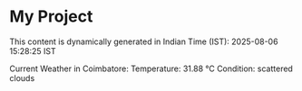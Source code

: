 # My Project

This content is dynamically generated in Indian Time (IST): 2025-08-06 15:28:25 IST


Current Weather in Coimbatore:
Temperature: 31.88 °C
Condition: scattered clouds
